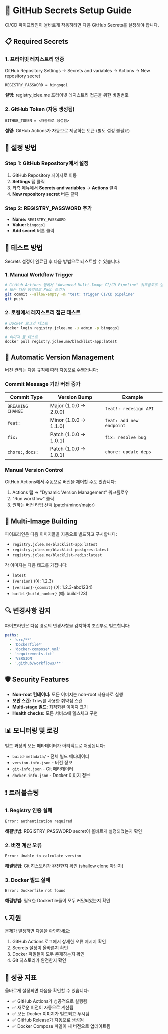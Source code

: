 # 🔐 GitHub Secrets Setup Guide

CI/CD 파이프라인이 올바르게 작동하려면 다음 GitHub Secrets를 설정해야 합니다.

## 📋 Required Secrets

### 1. 프라이빗 레지스트리 인증
GitHub Repository Settings → Secrets and variables → Actions → New repository secret

```
REGISTRY_PASSWORD = bingogo1
```

**설명:** registry.jclee.me 프라이빗 레지스트리 접근을 위한 비밀번호

### 2. GitHub Token (자동 생성됨)
```
GITHUB_TOKEN = <자동으로 생성됨>
```

**설명:** GitHub Actions가 자동으로 제공하는 토큰 (별도 설정 불필요)

## 🔧 설정 방법

### Step 1: GitHub Repository에서 설정

1. GitHub Repository 페이지로 이동
2. **Settings** 탭 클릭
3. 좌측 메뉴에서 **Secrets and variables** → **Actions** 클릭
4. **New repository secret** 버튼 클릭

### Step 2: REGISTRY_PASSWORD 추가

- **Name:** `REGISTRY_PASSWORD`
- **Value:** `bingogo1`
- **Add secret** 버튼 클릭

## 🧪 테스트 방법

Secrets 설정이 완료된 후 다음 방법으로 테스트할 수 있습니다:

### 1. Manual Workflow Trigger
```bash
# GitHub Actions 탭에서 "Advanced Multi-Image CI/CD Pipeline" 워크플로우 실행
# 또는 다음 명령으로 Push 트리거
git commit --allow-empty -m "test: trigger CI/CD pipeline"
git push
```

### 2. 로컬에서 레지스트리 접근 테스트
```bash
# Docker 로그인 테스트
docker login registry.jclee.me -u admin -p bingogo1

# 이미지 풀 테스트
docker pull registry.jclee.me/blacklist-app:latest
```

## 🚀 Automatic Version Management

버전 관리는 다음 규칙에 따라 자동으로 수행됩니다:

### Commit Message 기반 버전 증가

| Commit Type | Version Bump | Example |
|-------------|--------------|---------|
| `BREAKING CHANGE` | Major (1.0.0 → 2.0.0) | `feat!: redesign API` |
| `feat:` | Minor (1.0.0 → 1.1.0) | `feat: add new endpoint` |
| `fix:` | Patch (1.0.0 → 1.0.1) | `fix: resolve bug` |
| `chore:`, `docs:` | Patch (1.0.0 → 1.0.1) | `chore: update deps` |

### Manual Version Control

GitHub Actions에서 수동으로 버전을 제어할 수도 있습니다:

1. Actions 탭 → "Dynamic Version Management" 워크플로우
2. "Run workflow" 클릭
3. 원하는 버전 타입 선택 (patch/minor/major)

## 🐳 Multi-Image Building

파이프라인은 다음 이미지들을 자동으로 빌드하고 푸시합니다:

- `registry.jclee.me/blacklist-app:latest`
- `registry.jclee.me/blacklist-postgres:latest`
- `registry.jclee.me/blacklist-redis:latest`

각 이미지는 다음 태그를 가집니다:
- `latest`
- `{version}` (예: 1.2.3)
- `{version}-{commit}` (예: 1.2.3-abc1234)
- `build-{build_number}` (예: build-123)

## 🔍 변경사항 감지

파이프라인은 다음 경로의 변경사항을 감지하여 조건부로 빌드합니다:

```yaml
paths:
  - 'src/**'
  - 'Dockerfile*'
  - 'docker-compose*.yml'
  - 'requirements.txt'
  - 'VERSION'
  - '.github/workflows/**'
```

## 🛡️ Security Features

- **Non-root 컨테이너:** 모든 이미지는 non-root 사용자로 실행
- **보안 스캔:** Trivy를 사용한 취약점 스캔
- **Multi-stage 빌드:** 최적화된 이미지 크기
- **Health checks:** 모든 서비스에 헬스체크 구현

## 📊 모니터링 및 로깅

빌드 과정의 모든 메타데이터가 아티팩트로 저장됩니다:

- `build-metadata/` - 전체 빌드 메타데이터
- `version-info.json` - 버전 정보
- `git-info.json` - Git 메타데이터
- `docker-info.json` - Docker 이미지 정보

## ❗ 트러블슈팅

### 1. Registry 인증 실패
```
Error: authentication required
```
**해결방법:** REGISTRY_PASSWORD secret이 올바르게 설정되었는지 확인

### 2. 버전 계산 오류
```
Error: Unable to calculate version
```
**해결방법:** Git 히스토리가 완전한지 확인 (shallow clone 아닌지)

### 3. Docker 빌드 실패
```
Error: Dockerfile not found
```
**해결방법:** 필요한 Dockerfile들이 모두 커밋되었는지 확인

## 📞 지원

문제가 발생하면 다음을 확인하세요:

1. GitHub Actions 로그에서 상세한 오류 메시지 확인
2. Secrets 설정이 올바른지 확인
3. Docker 파일들이 모두 존재하는지 확인
4. Git 히스토리가 완전한지 확인

## 🎯 성공 지표

올바르게 설정되면 다음을 확인할 수 있습니다:

- ✅ GitHub Actions가 성공적으로 실행됨
- ✅ 새로운 버전이 자동으로 계산됨
- ✅ 모든 Docker 이미지가 빌드되고 푸시됨
- ✅ GitHub Release가 자동으로 생성됨
- ✅ Docker Compose 파일이 새 버전으로 업데이트됨
